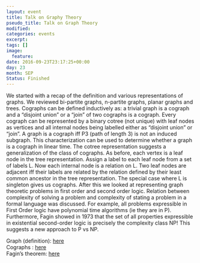 ```yaml
---
layout: event
title: Talk on Graphy Theory
pseudo_title: Talk on Graph Theory
modified:
categories: events
excerpt:
tags: []
image:
  feature:
date: 2016-09-23T23:17:25+00:00
day: 23
month: SEP
Status: Finished
---
```


We started with a recap of the definition and various representations of graphs. We reviewed bi-partite graphs, n-partite graphs, planar graphs and trees. 
Cographs can be defined inductively as: a trivial graph is a cograph and a “disjoint union” or a “join” of two cographs is a cograph. Every cograph can be represented by a binary cotree (not unique) with leaf nodes as vertices and all internal nodes being labelled either as “disjoint union” or “join”. A graph is a cograph iff P3 (path of length 3) is not an induced subgraph. This characterization can be used to determine whether a graph is a cograph in linear time.
The cotree representation suggests a generalization of the class of cographs. As before, each vertex is a leaf node in the tree representation. Assign a label to each leaf node from a set of labels L. Now each internal node is a relation on L. Two leaf nodes are adjacent iff their labels are related by the relation defined by their least common ancestor in the tree representation. The special case where L is singleton gives us cographs. 
After this we looked at representing graph theoretic problems in first order and second order logic. Relation between complexity of solving a problem and complexity of stating a problem in a formal language was discussed. For example, all problems expressible in First Order logic have polynomial time algorithms (ie they are in P). Furthermore, Fagin showed in 1973 that the set of all properties expressible in existential second-order logic is precisely the complexity class NP! This suggests a new approach to P vs NP.

Graph (definition):  <a href="https://en.wikipedia.org/wiki/Graph_theory#Graph">here</a> <br />
Cographs : <a href="https://en.wikipedia.org/wiki/Cograph">here</a> <br />
Fagin’s theorem: <a href="https://en.wikipedia.org/wiki/Fagin%27s_theorem">here</a> <br />



